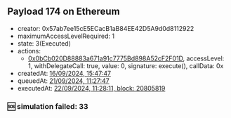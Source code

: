 ## Payload 174 on Ethereum

- creator: 0x57ab7ee15cE5ECacB1aB84EE42D5A9d0d8112922
- maximumAccessLevelRequired: 1
- state: 3(Executed)
- actions:
  - [0x0bCb020D88883a671a91c7775Bd898A52cF2F01D](https://etherscan.io/tx/0x0bCb020D88883a671a91c7775Bd898A52cF2F01D), accessLevel: 1, withDelegateCall: true, value: 0, signature: execute(), callData: 0x
- createdAt: [16/09/2024, 15:47:47](https://etherscan.io/tx/0xbad167dacfe00f29ee8f5c588ba0300f9b7fad4b217bdd4449317ac4f2852692)
- queuedAt: [21/09/2024, 11:27:47](https://etherscan.io/tx/0x3f4c7f996f1ce953d16153e241a1f550269c39c739162468fc2f1ffccec64ef3)
- executedAt: [22/09/2024, 11:28:11, block: 20805819](https://etherscan.io/tx/0xdd7a6b0da5ef7d7c735286abf6751d849c1f1b70cf77d544b2711c28337d8fe8)

### :sos: simulation failed: 33
